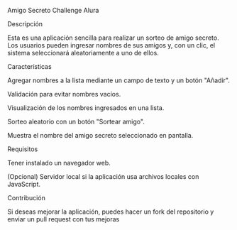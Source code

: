 Amigo Secreto Challenge Alura

Descripción

Esta es una aplicación sencilla para realizar un sorteo de amigo secreto. Los usuarios pueden ingresar nombres de sus amigos y, con un clic, el sistema seleccionará aleatoriamente a uno de ellos.

Características

Agregar nombres a la lista mediante un campo de texto y un botón "Añadir".

Validación para evitar nombres vacíos.

Visualización de los nombres ingresados en una lista.

Sorteo aleatorio con un botón "Sortear amigo".

Muestra el nombre del amigo secreto seleccionado en pantalla.

Requisitos

Tener instalado un navegador web.

(Opcional) Servidor local si la aplicación usa archivos locales con JavaScript.

Contribución

Si deseas mejorar la aplicación, puedes hacer un fork del repositorio y enviar un pull request con tus mejoras
